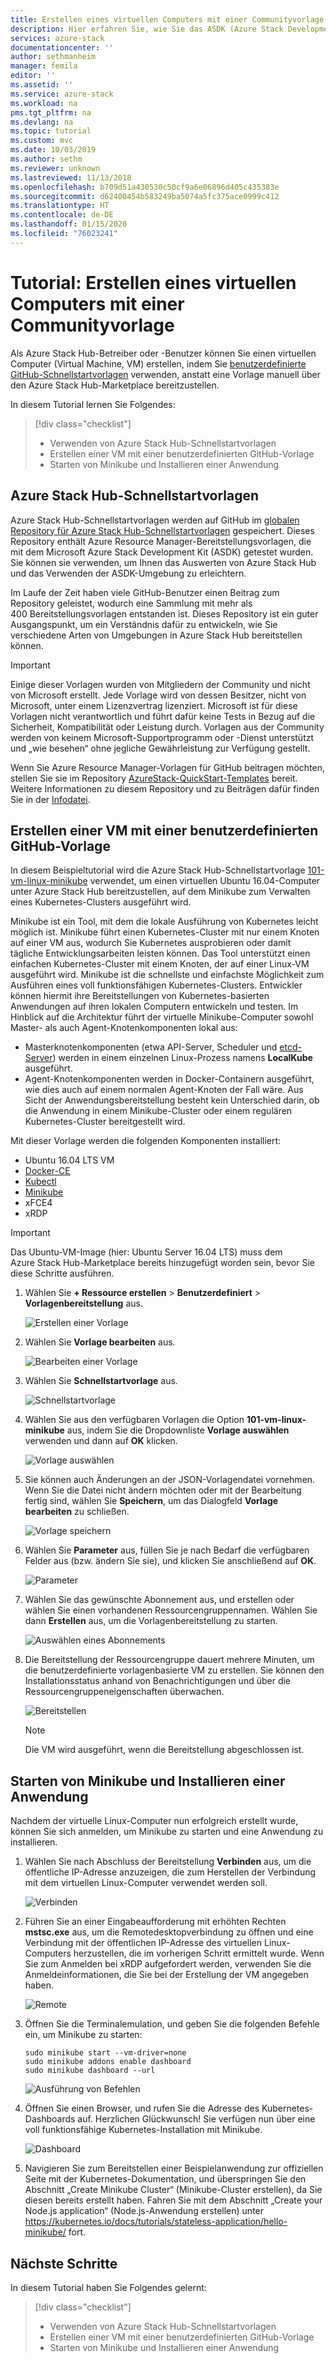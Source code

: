 ```yaml
---
title: Erstellen eines virtuellen Computers mit einer Communityvorlage | Microsoft-Dokumentation
description: Hier erfahren Sie, wie Sie das ASDK (Azure Stack Development Kit) zum Erstellen eines virtuellen Computers mit einer vordefinierten Vorlage und einer benutzerdefinierten GitHub-Vorlage verwenden.
services: azure-stack
documentationcenter: ''
author: sethmanheim
manager: femila
editor: ''
ms.assetid: ''
ms.service: azure-stack
ms.workload: na
pms.tgt_pltfrm: na
ms.devlang: na
ms.topic: tutorial
ms.custom: mvc
ms.date: 10/03/2019
ms.author: sethm
ms.reviewer: unknown
ms.lastreviewed: 11/13/2018
ms.openlocfilehash: b709d51a430530c50cf9a6e06896d405c435383e
ms.sourcegitcommit: d62400454b583249ba5074a5fc375ace0999c412
ms.translationtype: HT
ms.contentlocale: de-DE
ms.lasthandoff: 01/15/2020
ms.locfileid: "76023241"
---
```

# <a name="tutorial-create-a-vm-using-a-community-template"></a>Tutorial: Erstellen eines virtuellen Computers mit einer Communityvorlage

Als Azure Stack Hub-Betreiber oder -Benutzer können Sie einen virtuellen Computer (Virtual Machine, VM) erstellen, indem Sie [benutzerdefinierte GitHub-Schnellstartvorlagen](https://github.com/Azure/AzureStack-QuickStart-Templates) verwenden, anstatt eine Vorlage manuell über den Azure Stack Hub-Marketplace bereitzustellen.

In diesem Tutorial lernen Sie Folgendes:

> [!div class="checklist"]
> * Verwenden von Azure Stack Hub-Schnellstartvorlagen
> * Erstellen einer VM mit einer benutzerdefinierten GitHub-Vorlage
> * Starten von Minikube und Installieren einer Anwendung

## <a name="azure-stack-hub-quickstart-templates"></a>Azure Stack Hub-Schnellstartvorlagen

Azure Stack Hub-Schnellstartvorlagen werden auf GitHub im [globalen Repository für Azure Stack Hub-Schnellstartvorlagen](https://github.com/Azure/AzureStack-QuickStart-Templates) gespeichert. Dieses Repository enthält Azure Resource Manager-Bereitstellungsvorlagen, die mit dem Microsoft Azure Stack Development Kit (ASDK) getestet wurden. Sie können sie verwenden, um Ihnen das Auswerten von Azure Stack Hub und das Verwenden der ASDK-Umgebung zu erleichtern.

Im Laufe der Zeit haben viele GitHub-Benutzer einen Beitrag zum Repository geleistet, wodurch eine Sammlung mit mehr als 400 Bereitstellungsvorlagen entstanden ist. Dieses Repository ist ein guter Ausgangspunkt, um ein Verständnis dafür zu entwickeln, wie Sie verschiedene Arten von Umgebungen in Azure Stack Hub bereitstellen können.

>[!IMPORTANT]
> Einige dieser Vorlagen wurden von Mitgliedern der Community und nicht von Microsoft erstellt. Jede Vorlage wird von dessen Besitzer, nicht von Microsoft, unter einem Lizenzvertrag lizenziert. Microsoft ist für diese Vorlagen nicht verantwortlich und führt dafür keine Tests in Bezug auf die Sicherheit, Kompatibilität oder Leistung durch. Vorlagen aus der Community werden von keinem Microsoft-Supportprogramm oder -Dienst unterstützt und „wie besehen“ ohne jegliche Gewährleistung zur Verfügung gestellt.

Wenn Sie Azure Resource Manager-Vorlagen für GitHub beitragen möchten, stellen Sie sie im Repository [AzureStack-QuickStart-Templates](https://github.com/Azure/AzureStack-QuickStart-Templates) bereit. Weitere Informationen zu diesem Repository und zu Beiträgen dafür finden Sie in der [Infodatei](https://aka.ms/aa6zktg).

## <a name="create-a-vm-using-a-custom-github-template"></a>Erstellen einer VM mit einer benutzerdefinierten GitHub-Vorlage

In diesem Beispieltutorial wird die Azure Stack Hub-Schnellstartvorlage [101-vm-linux-minikube](https://github.com/Azure/AzureStack-QuickStart-Templates/tree/master/101-vm-linux-minikube) verwendet, um einen virtuellen Ubuntu 16.04-Computer unter Azure Stack Hub bereitzustellen, auf dem Minikube zum Verwalten eines Kubernetes-Clusters ausgeführt wird.

Minikube ist ein Tool, mit dem die lokale Ausführung von Kubernetes leicht möglich ist. Minikube führt einen Kubernetes-Cluster mit nur einem Knoten auf einer VM aus, wodurch Sie Kubernetes ausprobieren oder damit tägliche Entwicklungsarbeiten leisten können. Das Tool unterstützt einen einfachen Kubernetes-Cluster mit einem Knoten, der auf einer Linux-VM ausgeführt wird. Minikube ist die schnellste und einfachste Möglichkeit zum Ausführen eines voll funktionsfähigen Kubernetes-Clusters. Entwickler können hiermit ihre Bereitstellungen von Kubernetes-basierten Anwendungen auf ihren lokalen Computern entwickeln und testen. Im Hinblick auf die Architektur führt der virtuelle Minikube-Computer sowohl Master- als auch Agent-Knotenkomponenten lokal aus:

* Masterknotenkomponenten (etwa API-Server, Scheduler und [etcd-Server](https://coreos.com/etcd/)) werden in einem einzelnen Linux-Prozess namens **LocalKube** ausgeführt.
* Agent-Knotenkomponenten werden in Docker-Containern ausgeführt, wie dies auch auf einem normalen Agent-Knoten der Fall wäre. Aus Sicht der Anwendungsbereitstellung besteht kein Unterschied darin, ob die Anwendung in einem Minikube-Cluster oder einem regulären Kubernetes-Cluster bereitgestellt wird.

Mit dieser Vorlage werden die folgenden Komponenten installiert:

* Ubuntu 16.04 LTS VM
* [Docker-CE](https://download.docker.com/linux/ubuntu)
* [Kubectl](https://storage.googleapis.com/kubernetes-release/release/v1.8.0/bin/linux/amd64/kubectl)
* [Minikube](https://storage.googleapis.com/minikube/releases/latest/minikube-linux-amd64)
* xFCE4
* xRDP

> [!IMPORTANT]
> Das Ubuntu-VM-Image (hier: Ubuntu Server 16.04 LTS) muss dem Azure Stack Hub-Marketplace bereits hinzugefügt worden sein, bevor Sie diese Schritte ausführen.

1. Wählen Sie **+ Ressource erstellen** > **Benutzerdefiniert** > **Vorlagenbereitstellung** aus.

    ![Erstellen einer Vorlage](media/azure-stack-create-vm-template/1.PNG)

2. Wählen Sie **Vorlage bearbeiten** aus.

    ![Bearbeiten einer Vorlage](media/azure-stack-create-vm-template/2.PNG)

3. Wählen Sie **Schnellstartvorlage** aus.

    ![Schnellstartvorlage](media/azure-stack-create-vm-template/3.PNG)

4. Wählen Sie aus den verfügbaren Vorlagen die Option **101-vm-linux-minikube** aus, indem Sie die Dropdownliste **Vorlage auswählen** verwenden und dann auf **OK** klicken.

    ![Vorlage auswählen](media/azure-stack-create-vm-template/4.PNG)

5. Sie können auch Änderungen an der JSON-Vorlagendatei vornehmen. Wenn Sie die Datei nicht ändern möchten oder mit der Bearbeitung fertig sind, wählen Sie **Speichern**, um das Dialogfeld **Vorlage bearbeiten** zu schließen.

    ![Vorlage speichern](media/azure-stack-create-vm-template/5.PNG)

6. Wählen Sie **Parameter** aus, füllen Sie je nach Bedarf die verfügbaren Felder aus (bzw. ändern Sie sie), und klicken Sie anschließend auf **OK**.

    ![Parameter](media/azure-stack-create-vm-template/6.PNG)

7. Wählen Sie das gewünschte Abonnement aus, und erstellen oder wählen Sie einen vorhandenen Ressourcengruppennamen. Wählen Sie dann **Erstellen** aus, um die Vorlagenbereitstellung zu starten.

    ![Auswählen eines Abonnements](media/azure-stack-create-vm-template/7.PNG)

8. Die Bereitstellung der Ressourcengruppe dauert mehrere Minuten, um die benutzerdefinierte vorlagenbasierte VM zu erstellen. Sie können den Installationsstatus anhand von Benachrichtigungen und über die Ressourcengruppeneigenschaften überwachen.

    ![Bereitstellen](media/azure-stack-create-vm-template/8.PNG)

    >[!NOTE]
    > Die VM wird ausgeführt, wenn die Bereitstellung abgeschlossen ist.

## <a name="start-minikube-and-install-an-application"></a>Starten von Minikube und Installieren einer Anwendung

Nachdem der virtuelle Linux-Computer nun erfolgreich erstellt wurde, können Sie sich anmelden, um Minikube zu starten und eine Anwendung zu installieren.

1. Wählen Sie nach Abschluss der Bereitstellung **Verbinden** aus, um die öffentliche IP-Adresse anzuzeigen, die zum Herstellen der Verbindung mit dem virtuellen Linux-Computer verwendet werden soll.

    ![Verbinden](media/azure-stack-create-vm-template/9.PNG)

2. Führen Sie an einer Eingabeaufforderung mit erhöhten Rechten **mstsc.exe** aus, um die Remotedesktopverbindung zu öffnen und eine Verbindung mit der öffentlichen IP-Adresse des virtuellen Linux-Computers herzustellen, die im vorherigen Schritt ermittelt wurde. Wenn Sie zum Anmelden bei xRDP aufgefordert werden, verwenden Sie die Anmeldeinformationen, die Sie bei der Erstellung der VM angegeben haben.

    ![Remote](media/azure-stack-create-vm-template/10.PNG)

3. Öffnen Sie die Terminalemulation, und geben Sie die folgenden Befehle ein, um Minikube zu starten:

    ```shell
    sudo minikube start --vm-driver=none
    sudo minikube addons enable dashboard
    sudo minikube dashboard --url
    ```

    ![Ausführung von Befehlen](media/azure-stack-create-vm-template/11.PNG)

4. Öffnen Sie einen Browser, und rufen Sie die Adresse des Kubernetes-Dashboards auf. Herzlichen Glückwunsch! Sie verfügen nun über eine voll funktionsfähige Kubernetes-Installation mit Minikube.

    ![Dashboard](media/azure-stack-create-vm-template/12.PNG)

5. Navigieren Sie zum Bereitstellen einer Beispielanwendung zur offiziellen Seite mit der Kubernetes-Dokumentation, und überspringen Sie den Abschnitt „Create Minikube Cluster“ (Minikube-Cluster erstellen), da Sie diesen bereits erstellt haben. Fahren Sie mit dem Abschnitt „Create your Node.js application“ (Node.js-Anwendung erstellen) unter https://kubernetes.io/docs/tutorials/stateless-application/hello-minikube/ fort.

## <a name="next-steps"></a>Nächste Schritte

In diesem Tutorial haben Sie Folgendes gelernt:

> [!div class="checklist"]
> * Verwenden von Azure Stack Hub-Schnellstartvorlagen
> * Erstellen einer VM mit einer benutzerdefinierten GitHub-Vorlage
> * Starten von Minikube und Installieren einer Anwendung
